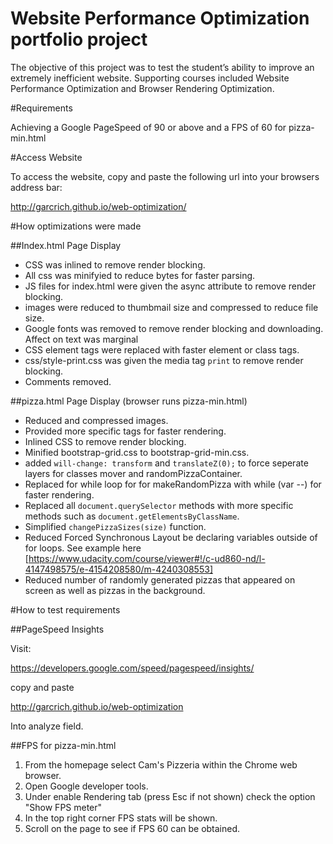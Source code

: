 # Website Performance Optimization portfolio project

The objective of this project was to test the student’s ability to improve an extremely inefficient website. Supporting courses included Website Performance Optimization and Browser Rendering Optimization. 

#Requirements

Achieving a Google PageSpeed of 90 or above and a FPS of 60 for pizza-min.html

#Access Website

To access the website, copy and paste the following url into your browsers address bar:

http://garcrich.github.io/web-optimization/

#How optimizations were made

##Index.html Page Display

* CSS was inlined to remove render blocking.
* All css was minifyied to reduce bytes for faster parsing.
* JS files for index.html were given the async attribute to remove render blocking.
* images were reduced to thumbmail size and compressed to reduce file size.
* Google fonts was removed to remove render blocking and downloading. Affect on text was marginal
* CSS element tags were replaced with faster element or class tags. 
* css/style-print.css was given the media tag `print` to remove render blocking.
* Comments removed.

##pizza.html Page Display (browser runs pizza-min.html)

* Reduced and compressed images.
* Provided more specific tags for faster rendering.
* Inlined CSS to remove render blocking.
* Minified bootstrap-grid.css to bootstrap-grid-min.css.
* added `will-change: transform` and `translateZ(0);` to force seperate layers for classes mover and randomPizzaContainer.
* Replaced for while loop for for makeRandomPizza with while (var --) for faster rendering.
* Replaced all `document.querySelector` methods with more specific methods such as `document.getElementsByClassName`.
* Simplified `changePizzaSizes(size)` function.
* Reduced Forced Synchronous Layout be declaring variables outside of for loops. See example here [https://www.udacity.com/course/viewer#!/c-ud860-nd/l-4147498575/e-4154208580/m-4240308553]
* Reduced number of randomly generated pizzas that appeared on screen as well as pizzas in the background.

#How to test requirements


##PageSpeed Insights

Visit:

https://developers.google.com/speed/pagespeed/insights/

copy and paste

http://garcrich.github.io/web-optimization

Into analyze field.

##FPS for pizza-min.html

1. From the homepage select Cam's Pizzeria within the Chrome web browser. 
2. Open Google developer tools.
3. Under enable Rendering tab (press Esc if not shown) check the option "Show FPS meter"
4. In the top right corner FPS stats will be shown. 
5. Scroll on the page to see if FPS 60 can be obtained.
